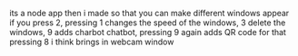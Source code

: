 its a node app then i made so that you can make different windows appear if you press 2, pressing 1 changes the speed of the windows, 3 delete the windows, 9 adds charbot chatbot, pressing 9 again adds QR code for that pressing 8 i think brings in webcam window
